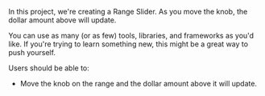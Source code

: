 In this project, we're creating a Range Slider. As you move the knob, the dollar amount above will update.

You can use as many (or as few) tools, libraries, and frameworks as you'd like. If you're trying to learn something new, this might be a great way to push yourself.

Users should be able to:

-   Move the knob on the range and the dollar amount above it will update.
